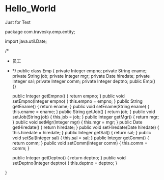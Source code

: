 # Hello_World
Just for Test


package com.travesky.emp.entity;

import java.util.Date;

/*
 * 员工
 * */
public class Emp {
	private Integer empno;
	private String ename;
	private String job;
	private Integer mgr;
	private Date hiredate;
	private Integer sal;
	private Integer comm;
	private Integer deptno;
	public Emp() {}
	
	public Integer getEmpno() {
		return empno;
	}
	public void setEmpno(Integer empno) {
		this.empno = empno;
	}
	public String getEname() {
		return ename;
	}
	public void setEname(String ename) {
		this.ename = ename;
	}
	public String getJob() {
		return job;
	}
	public void setJob(String job) {
		this.job = job;
	}
	public Integer getMgr() {
		return mgr;
	}
	public void setMgr(Integer mgr) {
		this.mgr = mgr;
	}
	public Date getHiredate() {
		return hiredate;
	}
	public void setHiredate(Date hiredate) {
		this.hiredate = hiredate;
	}
	public Integer getSal() {
		return sal;
	}
	public void setSal(Integer sal) {
		this.sal = sal;
	}
	public Integer getComm() {
		return comm;
	}
	public void setComm(Integer comm) {
		this.comm = comm;
	}
	
	public Integer getDeptno() {
		return deptno;
	}
	public void setDeptno(Integer deptno) {
		this.deptno = deptno;
	}
	
}
